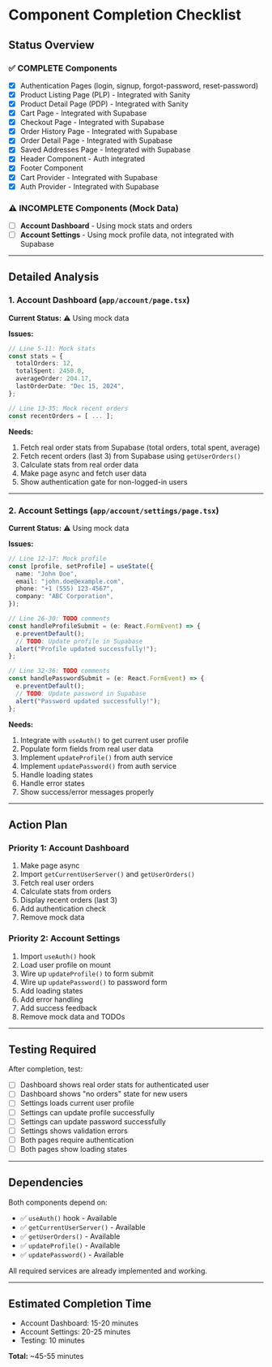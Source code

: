 # Component Completion Checklist

## Status Overview

### ✅ COMPLETE Components

- [x] Authentication Pages (login, signup, forgot-password, reset-password)
- [x] Product Listing Page (PLP) - Integrated with Sanity
- [x] Product Detail Page (PDP) - Integrated with Sanity
- [x] Cart Page - Integrated with Supabase
- [x] Checkout Page - Integrated with Supabase
- [x] Order History Page - Integrated with Supabase
- [x] Order Detail Page - Integrated with Supabase
- [x] Saved Addresses Page - Integrated with Supabase
- [x] Header Component - Auth integrated
- [x] Footer Component
- [x] Cart Provider - Integrated with Supabase
- [x] Auth Provider - Integrated with Supabase

### ⚠️ INCOMPLETE Components (Mock Data)

- [ ] **Account Dashboard** - Using mock stats and orders
- [ ] **Account Settings** - Using mock profile data, not integrated with Supabase

---

## Detailed Analysis

### 1. Account Dashboard (`app/account/page.tsx`)

**Current Status:** ⚠️ Using mock data

**Issues:**

```typescript
// Line 5-11: Mock stats
const stats = {
  totalOrders: 12,
  totalSpent: 2450.0,
  averageOrder: 204.17,
  lastOrderDate: "Dec 15, 2024",
};

// Line 13-35: Mock recent orders
const recentOrders = [ ... ];
```

**Needs:**

1. Fetch real order stats from Supabase (total orders, total spent, average)
2. Fetch recent orders (last 3) from Supabase using `getUserOrders()`
3. Calculate stats from real order data
4. Make page async and fetch user data
5. Show authentication gate for non-logged-in users

---

### 2. Account Settings (`app/account/settings/page.tsx`)

**Current Status:** ⚠️ Using mock data

**Issues:**

```typescript
// Line 12-17: Mock profile
const [profile, setProfile] = useState({
  name: "John Doe",
  email: "john.doe@example.com",
  phone: "+1 (555) 123-4567",
  company: "ABC Corporation",
});

// Line 26-30: TODO comments
const handleProfileSubmit = (e: React.FormEvent) => {
  e.preventDefault();
  // TODO: Update profile in Supabase
  alert("Profile updated successfully!");
};

// Line 32-36: TODO comments
const handlePasswordSubmit = (e: React.FormEvent) => {
  e.preventDefault();
  // TODO: Update password in Supabase
  alert("Password updated successfully!");
};
```

**Needs:**

1. Integrate with `useAuth()` to get current user profile
2. Populate form fields from real user data
3. Implement `updateProfile()` from auth service
4. Implement `updatePassword()` from auth service
5. Handle loading states
6. Handle error states
7. Show success/error messages properly

---

## Action Plan

### Priority 1: Account Dashboard

1. Make page async
2. Import `getCurrentUserServer()` and `getUserOrders()`
3. Fetch real user orders
4. Calculate stats from orders
5. Display recent orders (last 3)
6. Add authentication check
7. Remove mock data

### Priority 2: Account Settings

1. Import `useAuth()` hook
2. Load user profile on mount
3. Wire up `updateProfile()` to form submit
4. Wire up `updatePassword()` to password form
5. Add loading states
6. Add error handling
7. Add success feedback
8. Remove mock data and TODOs

---

## Testing Required

After completion, test:

- [ ] Dashboard shows real order stats for authenticated user
- [ ] Dashboard shows "no orders" state for new users
- [ ] Settings loads current user profile
- [ ] Settings can update profile successfully
- [ ] Settings can update password successfully
- [ ] Settings shows validation errors
- [ ] Both pages require authentication
- [ ] Both pages show loading states

---

## Dependencies

Both components depend on:

- ✅ `useAuth()` hook - Available
- ✅ `getCurrentUserServer()` - Available
- ✅ `getUserOrders()` - Available
- ✅ `updateProfile()` - Available
- ✅ `updatePassword()` - Available

All required services are already implemented and working.

---

## Estimated Completion Time

- Account Dashboard: 15-20 minutes
- Account Settings: 20-25 minutes
- Testing: 10 minutes

**Total:** ~45-55 minutes
